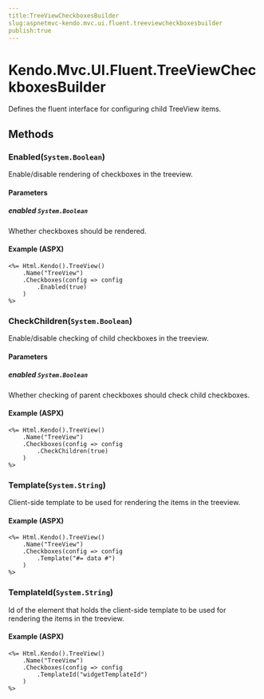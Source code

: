 ```yaml
---
title:TreeViewCheckboxesBuilder
slug:aspnetmvc-kendo.mvc.ui.fluent.treeviewcheckboxesbuilder
publish:true
---
```


# Kendo.Mvc.UI.Fluent.TreeViewCheckboxesBuilder
Defines the fluent interface for configuring child TreeView items.



## Methods

### Enabled(`System.Boolean`)
Enable/disable rendering of checkboxes in the treeview.


#### Parameters

##### enabled `System.Boolean`
Whether checkboxes should be rendered.




#### Example (ASPX)
    <%= Html.Kendo().TreeView()
        .Name("TreeView")
        .Checkboxes(config => config
            .Enabled(true)
        )
    %>


### CheckChildren(`System.Boolean`)
Enable/disable checking of child checkboxes in the treeview.


#### Parameters

##### enabled `System.Boolean`
Whether checking of parent checkboxes should check child checkboxes.




#### Example (ASPX)
    <%= Html.Kendo().TreeView()
        .Name("TreeView")
        .Checkboxes(config => config
            .CheckChildren(true)
        )
    %>


### Template(`System.String`)
Client-side template to be used for rendering the items in the treeview.




#### Example (ASPX)
    <%= Html.Kendo().TreeView()
        .Name("TreeView")
        .Checkboxes(config => config
            .Template("#= data #")
        )
    %>


### TemplateId(`System.String`)
Id of the element that holds the client-side template to be used for rendering the items in the treeview.




#### Example (ASPX)
    <%= Html.Kendo().TreeView()
        .Name("TreeView")
        .Checkboxes(config => config
            .TemplateId("widgetTemplateId")
        )
    %>



